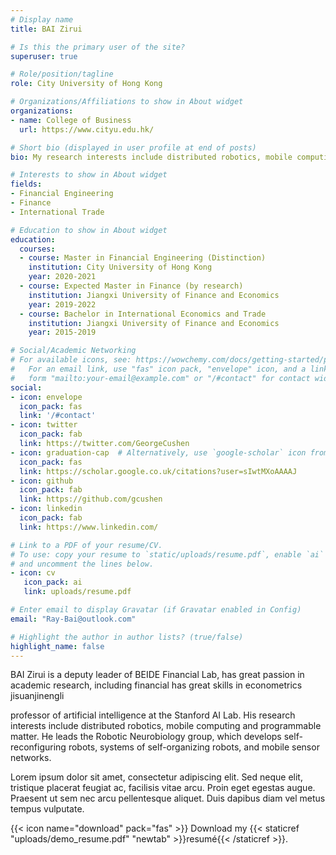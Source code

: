 ```yaml
---
# Display name
title: BAI Zirui

# Is this the primary user of the site?
superuser: true

# Role/position/tagline
role: City University of Hong Kong

# Organizations/Affiliations to show in About widget
organizations:
- name: College of Business
  url: https://www.cityu.edu.hk/

# Short bio (displayed in user profile at end of posts)
bio: My research interests include distributed robotics, mobile computing and programmable matter.

# Interests to show in About widget
fields:
- Financial Engineering
- Finance
- International Trade

# Education to show in About widget
education:
  courses:
  - course: Master in Financial Engineering (Distinction)
    institution: City University of Hong Kong
    year: 2020-2021
  - course: Expected Master in Finance (by research)
    institution: Jiangxi University of Finance and Economics
    year: 2019-2022
  - course: Bachelor in International Economics and Trade
    institution: Jiangxi University of Finance and Economics
    year: 2015-2019

# Social/Academic Networking
# For available icons, see: https://wowchemy.com/docs/getting-started/page-builder/#icons
#   For an email link, use "fas" icon pack, "envelope" icon, and a link in the
#   form "mailto:your-email@example.com" or "/#contact" for contact widget.
social:
- icon: envelope
  icon_pack: fas
  link: '/#contact'
- icon: twitter
  icon_pack: fab
  link: https://twitter.com/GeorgeCushen
- icon: graduation-cap  # Alternatively, use `google-scholar` icon from `ai` icon pack
  icon_pack: fas
  link: https://scholar.google.co.uk/citations?user=sIwtMXoAAAAJ
- icon: github
  icon_pack: fab
  link: https://github.com/gcushen
- icon: linkedin
  icon_pack: fab
  link: https://www.linkedin.com/

# Link to a PDF of your resume/CV.
# To use: copy your resume to `static/uploads/resume.pdf`, enable `ai` icons in `params.toml`, 
# and uncomment the lines below.
- icon: cv
   icon_pack: ai
   link: uploads/resume.pdf

# Enter email to display Gravatar (if Gravatar enabled in Config)
email: "Ray-Bai@outlook.com"

# Highlight the author in author lists? (true/false)
highlight_name: false
---
```


BAI Zirui is a deputy leader of BEIDE Financial Lab, has great passion in academic research, including financial
has great skills in econometrics jisuanjinengli  

professor of artificial intelligence at the Stanford AI Lab. 
His research interests include distributed robotics, mobile computing and programmable matter. He leads the Robotic Neurobiology group, 
which develops self-reconfiguring robots, systems of self-organizing robots, and mobile sensor networks.

Lorem ipsum dolor sit amet, consectetur adipiscing elit. Sed neque elit, tristique placerat feugiat ac, facilisis vitae arcu. Proin eget egestas augue. Praesent ut sem nec arcu pellentesque aliquet. Duis dapibus diam vel metus tempus vulputate.

{{< icon name="download" pack="fas" >}} Download my {{< staticref "uploads/demo_resume.pdf" "newtab" >}}resumé{{< /staticref >}}.
